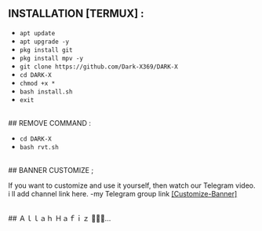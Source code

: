 
## INSTALLATION [TERMUX] :

* `apt update`
* `apt upgrade -y`
* `pkg install git`
* `pkg install mpv -y`
* `git clone https://github.com/Dark-X369/DARK-X`
* `cd DARK-X`
* `chmod +x *`
* `bash install.sh`
* `exit`
  
<br />
## REMOVE COMMAND :

* `cd DARK-X`
* `bash rvt.sh`

<br />
## BANNER CUSTOMIZE ;

If you want to customize and use it yourself, then watch our Telegram video. i ll add channel link here. -my Telegram group link [[Customize-Banner]](https://t.me/Dark_X369/17)

<br />
## Ａｌｌａｈ Ｈａｆｉｚ ✌🏻💝...
